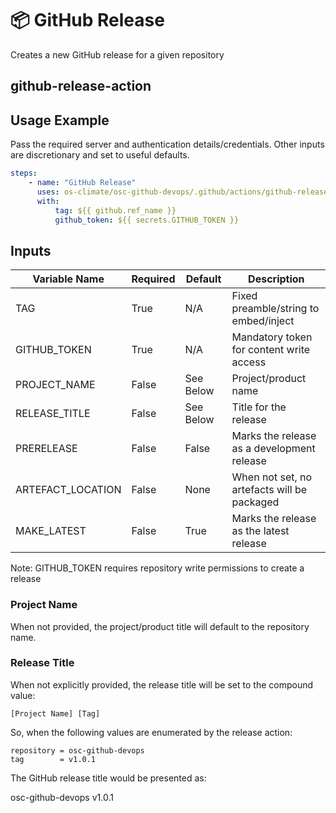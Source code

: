 <!--
[comment]: # SPDX-License-Identifier: Apache-2.0
[comment]: # SPDX-FileCopyrightText: 2024 The Linux Foundation
-->

# 📦 GitHub Release

Creates a new GitHub release for a given repository

## github-release-action

## Usage Example

Pass the required server and authentication details/credentials.
Other inputs are discretionary and set to useful defaults.

```yaml
steps:
    - name: "GitHub Release"
      uses: os-climate/osc-github-devops/.github/actions/github-release-action@main
      with:
          tag: ${{ github.ref_name }}
          github_token: ${{ secrets.GITHUB_TOKEN }}
```

## Inputs

<!-- markdownlint-disable MD013 -->

| Variable Name     | Required | Default   | Description                                 |
| ----------------- | -------- | --------- | ------------------------------------------- |
| TAG               | True     | N/A       | Fixed preamble/string to embed/inject       |
| GITHUB_TOKEN      | True     | N/A       | Mandatory token for content write access    |
| PROJECT_NAME      | False    | See Below | Project/product name                        |
| RELEASE_TITLE     | False    | See Below | Title for the release                       |
| PRERELEASE        | False    | False     | Marks the release as a development release  |
| ARTEFACT_LOCATION | False    | None      | When not set, no artefacts will be packaged |
| MAKE_LATEST       | False    | True      | Marks the release as the latest release     |

<!-- markdownlint-enable MD013 -->

Note: GITHUB_TOKEN requires repository write permissions to create a release

### Project Name

When not provided, the project/product title will default to the repository name.

### Release Title

When not explicitly provided, the release title will be set to the compound value:

`[Project Name] [Tag]`

So, when the following values are enumerated by the release action:

```console
repository = osc-github-devops
tag        = v1.0.1
```

The GitHub release title would be presented as:

osc-github-devops v1.0.1
